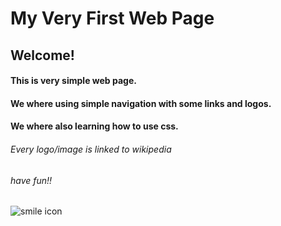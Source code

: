 # My Very First Web Page

## Welcome!

#### This is very simple web page.
#### We where using simple navigation with some links and logos.
#### We where also learning how to use css.

###### Every logo/image is linked to wikipedia

###### _have fun!!_

<img src="https://encrypted-tbn0.gstatic.com/images?q=tbn:ANd9GcQwXSnYMg-O7gKw5bIJJm6IiOkX0Ov8h4FPvy-hZUrz0qkb9llTAw"
     alt="smile icon"
     style="float: left; margin-right: 10px;" />